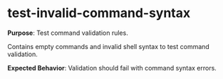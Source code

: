 # test-invalid-command-syntax

**Purpose**: Test command validation rules.

Contains empty commands and invalid shell syntax to test command validation.

**Expected Behavior**: Validation should fail with command syntax errors.
